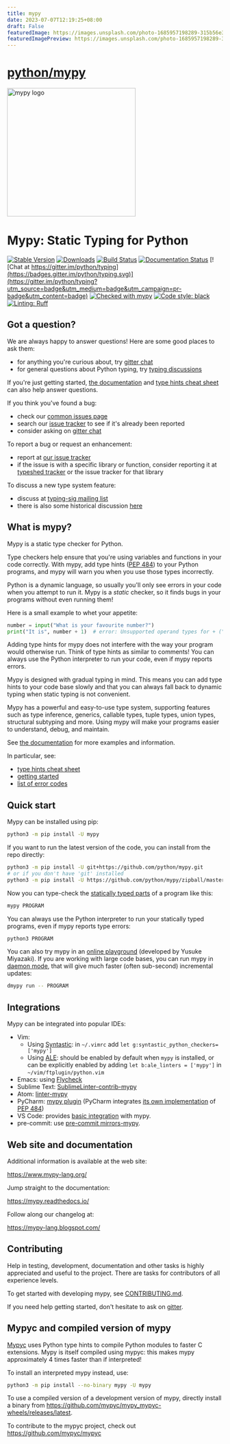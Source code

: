 ```yaml
---
title: mypy
date: 2023-07-07T12:19:25+08:00
draft: False
featuredImage: https://images.unsplash.com/photo-1685957198289-315b56e32fd5?ixid=M3w0NjAwMjJ8MHwxfHJhbmRvbXx8fHx8fHx8fDE2ODg3MDM0MjB8&ixlib=rb-4.0.3
featuredImagePreview: https://images.unsplash.com/photo-1685957198289-315b56e32fd5?ixid=M3w0NjAwMjJ8MHwxfHJhbmRvbXx8fHx8fHx8fDE2ODg3MDM0MjB8&ixlib=rb-4.0.3
---
```


# [python/mypy](https://github.com/python/mypy)

<img src="docs/source/mypy_light.svg" alt="mypy logo" width="300px"/>

Mypy: Static Typing for Python
=======================================

[![Stable Version](https://img.shields.io/pypi/v/mypy?color=blue)](https://pypi.org/project/mypy/)
[![Downloads](https://img.shields.io/pypi/dm/mypy)](https://pypistats.org/packages/mypy)
[![Build Status](https://github.com/python/mypy/actions/workflows/test.yml/badge.svg)](https://github.com/python/mypy/actions)
[![Documentation Status](https://readthedocs.org/projects/mypy/badge/?version=latest)](https://mypy.readthedocs.io/en/latest/?badge=latest)
[![Chat at https://gitter.im/python/typing](https://badges.gitter.im/python/typing.svg)](https://gitter.im/python/typing?utm_source=badge&utm_medium=badge&utm_campaign=pr-badge&utm_content=badge)
[![Checked with mypy](https://www.mypy-lang.org/static/mypy_badge.svg)](https://mypy-lang.org/)
[![Code style: black](https://img.shields.io/badge/code%20style-black-000000.svg)](https://github.com/psf/black)
[![Linting: Ruff](https://img.shields.io/endpoint?url=https://raw.githubusercontent.com/charliermarsh/ruff/main/assets/badge/v2.json)](https://github.com/astral-sh/ruff)

Got a question?
---------------

We are always happy to answer questions! Here are some good places to ask them:

- for anything you're curious about, try [gitter chat](https://gitter.im/python/typing)
- for general questions about Python typing, try [typing discussions](https://github.com/python/typing/discussions)

If you're just getting started,
[the documentation](https://mypy.readthedocs.io/en/stable/index.html)
and [type hints cheat sheet](https://mypy.readthedocs.io/en/stable/cheat_sheet_py3.html)
can also help answer questions.

If you think you've found a bug:

- check our [common issues page](https://mypy.readthedocs.io/en/stable/common_issues.html)
- search our [issue tracker](https://github.com/python/mypy/issues) to see if
  it's already been reported
- consider asking on [gitter chat](https://gitter.im/python/typing)

To report a bug or request an enhancement:

- report at [our issue tracker](https://github.com/python/mypy/issues)
- if the issue is with a specific library or function, consider reporting it at
  [typeshed tracker](https://github.com/python/typeshed/issues) or the issue
  tracker for that library

To discuss a new type system feature:

- discuss at [typing-sig mailing list](https://mail.python.org/archives/list/typing-sig@python.org/)
- there is also some historical discussion [here](https://github.com/python/typing/issues)

What is mypy?
-------------

Mypy is a static type checker for Python.

Type checkers help ensure that you're using variables and functions in your code
correctly. With mypy, add type hints ([PEP 484](https://www.python.org/dev/peps/pep-0484/))
to your Python programs, and mypy will warn you when you use those types
incorrectly.

Python is a dynamic language, so usually you'll only see errors in your code
when you attempt to run it. Mypy is a *static* checker, so it finds bugs
in your programs without even running them!

Here is a small example to whet your appetite:

```python
number = input("What is your favourite number?")
print("It is", number + 1)  # error: Unsupported operand types for + ("str" and "int")
```

Adding type hints for mypy does not interfere with the way your program would
otherwise run. Think of type hints as similar to comments! You can always use
the Python interpreter to run your code, even if mypy reports errors.

Mypy is designed with gradual typing in mind. This means you can add type
hints to your code base slowly and that you can always fall back to dynamic
typing when static typing is not convenient.

Mypy has a powerful and easy-to-use type system, supporting features such as
type inference, generics, callable types, tuple types, union types,
structural subtyping and more. Using mypy will make your programs easier to
understand, debug, and maintain.

See [the documentation](https://mypy.readthedocs.io/en/stable/index.html) for
more examples and information.

In particular, see:

- [type hints cheat sheet](https://mypy.readthedocs.io/en/stable/cheat_sheet_py3.html)
- [getting started](https://mypy.readthedocs.io/en/stable/getting_started.html)
- [list of error codes](https://mypy.readthedocs.io/en/stable/error_code_list.html)

Quick start
-----------

Mypy can be installed using pip:

```bash
python3 -m pip install -U mypy
```

If you want to run the latest version of the code, you can install from the
repo directly:

```bash
python3 -m pip install -U git+https://github.com/python/mypy.git
# or if you don't have 'git' installed
python3 -m pip install -U https://github.com/python/mypy/zipball/master
```

Now you can type-check the [statically typed parts] of a program like this:

```bash
mypy PROGRAM
```

You can always use the Python interpreter to run your statically typed
programs, even if mypy reports type errors:

```bash
python3 PROGRAM
```

You can also try mypy in an [online playground](https://mypy-play.net/) (developed by
Yusuke Miyazaki). If you are working with large code bases, you can run mypy in
[daemon mode], that will give much faster (often sub-second) incremental updates:

```bash
dmypy run -- PROGRAM
```

[statically typed parts]: https://mypy.readthedocs.io/en/latest/getting_started.html#function-signatures-and-dynamic-vs-static-typing
[daemon mode]: https://mypy.readthedocs.io/en/stable/mypy_daemon.html

Integrations
------------

Mypy can be integrated into popular IDEs:

- Vim:
  - Using [Syntastic](https://github.com/vim-syntastic/syntastic): in `~/.vimrc` add
    `let g:syntastic_python_checkers=['mypy']`
  - Using [ALE](https://github.com/dense-analysis/ale): should be enabled by default when `mypy` is installed,
    or can be explicitly enabled by adding `let b:ale_linters = ['mypy']` in `~/vim/ftplugin/python.vim`
- Emacs: using [Flycheck](https://github.com/flycheck/)
- Sublime Text: [SublimeLinter-contrib-mypy](https://github.com/fredcallaway/SublimeLinter-contrib-mypy)
- Atom: [linter-mypy](https://atom.io/packages/linter-mypy)
- PyCharm: [mypy plugin](https://github.com/dropbox/mypy-PyCharm-plugin) (PyCharm integrates
  [its own implementation](https://www.jetbrains.com/help/pycharm/type-hinting-in-product.html) of [PEP 484](https://peps.python.org/pep-0484/))
- VS Code: provides [basic integration](https://code.visualstudio.com/docs/python/linting#_mypy) with mypy.
- pre-commit: use [pre-commit mirrors-mypy](https://github.com/pre-commit/mirrors-mypy).

Web site and documentation
--------------------------

Additional information is available at the web site:

  <https://www.mypy-lang.org/>

Jump straight to the documentation:

  <https://mypy.readthedocs.io/>

Follow along our changelog at:

  <https://mypy-lang.blogspot.com/>

Contributing
------------

Help in testing, development, documentation and other tasks is
highly appreciated and useful to the project. There are tasks for
contributors of all experience levels.

To get started with developing mypy, see [CONTRIBUTING.md](CONTRIBUTING.md).

If you need help getting started, don't hesitate to ask on [gitter](https://gitter.im/python/typing).

Mypyc and compiled version of mypy
----------------------------------

[Mypyc](https://github.com/mypyc/mypyc) uses Python type hints to compile Python
modules to faster C extensions. Mypy is itself compiled using mypyc: this makes
mypy approximately 4 times faster than if interpreted!

To install an interpreted mypy instead, use:

```bash
python3 -m pip install --no-binary mypy -U mypy
```

To use a compiled version of a development
version of mypy, directly install a binary from
<https://github.com/mypyc/mypy_mypyc-wheels/releases/latest>.

To contribute to the mypyc project, check out <https://github.com/mypyc/mypyc>
